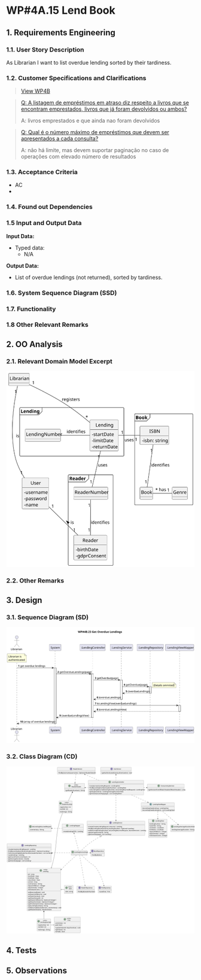 # WP#4A.15 Lend Book
## 1. Requirements Engineering
### 1.1. User Story Description

As Librarian I want to list overdue lending sorted by their tardiness.

### 1.2. Customer Specifications and Clarifications

>[View WP4B](../WP4B-Lendings.md/#12-customer-specifications-and-clarifications)

>[Q: A listagem de empréstimos em atraso diz respeito a livros que se encontram emprestados, livros que já foram devolvidos ou ambos? ](https://moodle.isep.ipp.pt/mod/forum/discuss.php?d=29818#p37822)
>
>A: livros emprestados e que ainda nao foram devolvidos

>[Q: Qual é o número máximo de empréstimos que devem ser apresentados a cada consulta? ](https://moodle.isep.ipp.pt/mod/forum/discuss.php?d=29835#p37841)
>
>A: não há limite, mas devem suportar paginação no caso de operações com elevado número de resultados


### 1.3. Acceptance Criteria
- AC
- 
### 1.4. Found out Dependencies
### 1.5 Input and Output Data

**Input Data:**

* Typed data:
  * N/A

**Output Data:**
  * List of overdue lendings (not returned), sorted by tardiness.

### 1.6. System Sequence Diagram (SSD)
### 1.7. Functionality
### 1.8 Other Relevant Remarks
## 2. OO Analysis
### 2.1. Relevant Domain Model Excerpt

<img src="../WP4B-Lendings-DM.svg" alt="Domain Model Excerpt">

### 2.2. Other Remarks
## 3. Design
### 3.1. Sequence Diagram (SD)

<img src="Ph2-23-GetOverdueLendings-SD.svg" alt="Sequence Diagram">

### 3.2. Class Diagram (CD)

<img src="../WP4B-Lendings-CD.svg" alt="Class Diagram">

## 4. Tests
## 5. Observations
